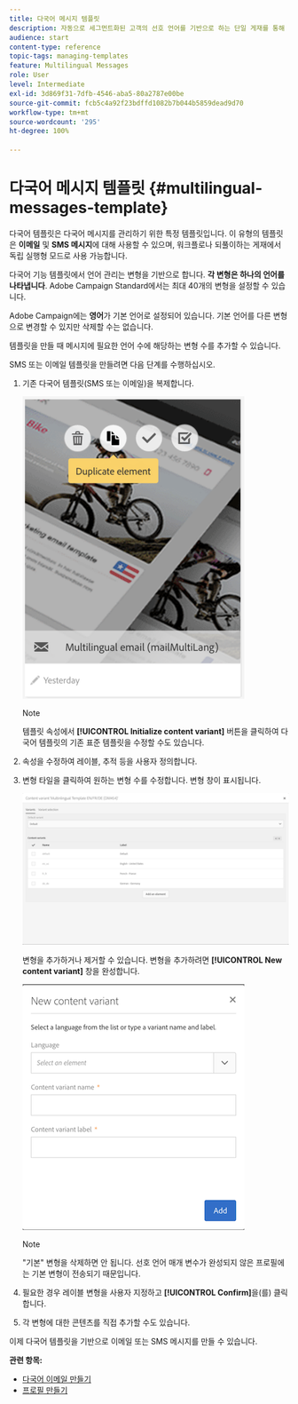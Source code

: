 ```yaml
---
title: 다국어 메시지 템플릿
description: 자동으로 세그먼트화된 고객의 선호 언어를 기반으로 하는 단일 게재를 통해 다국어 이메일/SMS 게재를 정의하고 실행하는 방법을 알아봅니다. 언어 및 개인 수준에 대한 모든 게재의 성과를 보고합니다.
audience: start
content-type: reference
topic-tags: managing-templates
feature: Multilingual Messages
role: User
level: Intermediate
exl-id: 3d869f31-7dfb-4546-aba5-80a2787e00be
source-git-commit: fcb5c4a92f23bdffd1082b7b044b5859dead9d70
workflow-type: tm+mt
source-wordcount: '295'
ht-degree: 100%

---
```


# 다국어 메시지 템플릿 {#multilingual-messages-template}

다국어 템플릿은 다국어 메시지를 관리하기 위한 특정 템플릿입니다. 이 유형의 템플릿은 **이메일** 및 **SMS 메시지**&#x200B;에 대해 사용할 수 있으며, 워크플로나 되풀이하는 게재에서 독립 실행형 모드로 사용 가능합니다.

다국어 기능 템플릿에서 언어 관리는 변형을 기반으로 합니다. **각 변형은 하나의 언어를 나타냅니다**. Adobe Campaign Standard에서는 최대 40개의 변형을 설정할 수 있습니다.

Adobe Campaign에는 **영어**&#x200B;가 기본 언어로 설정되어 있습니다. 기본 언어를 다른 변형으로 변경할 수 있지만 삭제할 수는 없습니다.

템플릿을 만들 때 메시지에 필요한 언어 수에 해당하는 변형 수를 추가할 수 있습니다.

SMS 또는 이메일 템플릿을 만들려면 다음 단계를 수행하십시오.

1. 기존 다국어 템플릿(SMS 또는 이메일)을 복제합니다.

   ![](assets/multi_template_duplicate.png)

   >[!NOTE]
   >
   >템플릿 속성에서 **[!UICONTROL Initialize content variant]** 버튼을 클릭하여 다국어 템플릿의 기존 표준 템플릿을 수정할 수도 있습니다.

1. 속성을 수정하여 레이블, 추적 등을 사용자 정의합니다.

1. 변형 타일을 클릭하여 원하는 변형 수를 수정합니다. 변형 창이 표시됩니다.

   ![](assets/multi_template_variants.png)

   변형을 추가하거나 제거할 수 있습니다. 변형을 추가하려면 **[!UICONTROL New content variant]** 창을 완성합니다.

   ![](assets/multi_template_newvariant.png)

   >[!NOTE]
   >
   >&quot;기본&quot; 변형을 삭제하면 안 됩니다. 선호 언어 매개 변수가 완성되지 않은 프로필에는 기본 변형이 전송되기 때문입니다.

1. 필요한 경우 레이블 변형을 사용자 지정하고 **[!UICONTROL Confirm]**&#x200B;을(를) 클릭합니다.

1. 각 변형에 대한 콘텐츠를 직접 추가할 수도 있습니다.

이제 다국어 템플릿을 기반으로 이메일 또는 SMS 메시지를 만들 수 있습니다.

**관련 항목:**

* [다국어 이메일 만들기](../../channels/using/creating-a-multilingual-email.md)
* [프로필 만들기](../../audiences/using/creating-profiles.md)
